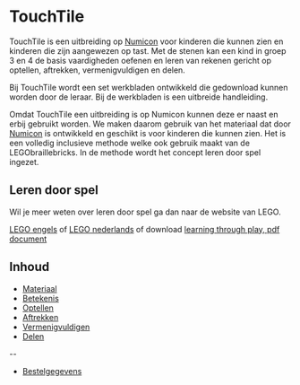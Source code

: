 # TouchTile

TouchTile is een uitbreiding op [Numicon](www.numicon.com) voor kinderen die kunnen zien en kinderen die zijn aangewezen op tast. Met de stenen kan een kind in groep 3 en 4 de basis vaardigheden oefenen en leren van rekenen gericht op optellen, aftrekken, vermenigvuldigen en delen.

Bij TouchTile wordt een set werkbladen ontwikkeld die gedownload kunnen worden door de leraar. Bij de werkbladen is een uitbreide handleiding. 

Omdat TouchTile een uitbreiding is op Numicon kunnen deze er naast en erbij gebruikt worden. We maken daarom gebruik van het materiaal dat door [Numicon](www.numicon.com) is ontwikkeld en geschikt is voor kinderen die kunnen zien. Het is een volledig inclusieve methode welke ook gebruik maakt van de LEGObraillebricks. In de methode wordt het concept leren door spel ingezet.

## Leren door spel
Wil je meer weten over leren door spel ga dan naar de website van LEGO.   

[LEGO engels](https://www.legobraillebricks.com) of 
[LEGO nederlands](https://www.eduvip.nl/legobraillebricks) of
download [learning through play, pdf document](https://www.lego.com/cdn/cs/sustainability/assets/blt7aaec03836d94291/LtP_What_Is_It_-_Parents_PDF.pdf)

## Inhoud

* [Materiaal](ltp/materiaal.md) 
* [Betekenis](ltp/betekenis.md)
* [Optellen](ltp/optellen.md)
* [Aftrekken](ltp/aftrekken.md)
* [Vermenigvuldigen](ltp/vermenigvuldigen.md)
* [Delen](ltp\delen.md)

--
* [Bestelgegevens](ltp/bestelgegevens.md)


